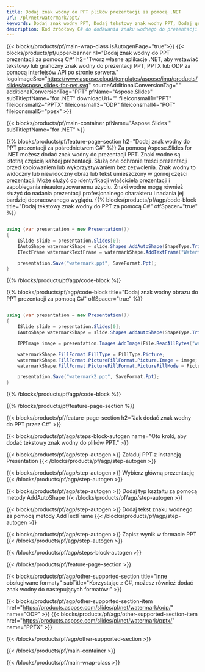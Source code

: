 ```yaml
---
title: Dodaj znak wodny do PPT plików prezentacji za pomocą .NET
url: /pl/net/watermark/ppt/
keywords: Dodaj znak wodny PPT, Dodaj tekstowy znak wodny PPT, Dodaj graficzny znak wodny PPT
description: Kod źródłowy C# do dodawania znaku wodnego do prezentacji PPT.
---
```


{{< blocks/products/pf/main-wrap-class isAutogenPage="true">}}
{{< blocks/products/pf/upper-banner h1="Dodaj znak wodny do PPT prezentacji za pomocą C#" h2="Twórz własne aplikacje .NET, aby wstawiać tekstowy lub graficzny znak wodny do prezentacji PPT, PPTX lub ODP za pomocą interfejsów API po stronie serwera." logoImageSrc="https://www.aspose.cloud/templates/aspose/img/products/slides/aspose_slides-for-net.svg" sourceAdditionalConversionTag="" additionalConversionTag="PPT" pfName="Aspose.Slides" subTitlepfName="for .NET" downloadUrl="" fileiconsmall1="PPT" fileiconsmall2="PPTX" fileiconsmall3="ODP" fileiconsmall4="POT" fileiconsmall5="ppsx" >}}

{{< blocks/products/pf/main-container pfName="Aspose.Slides " subTitlepfName="for .NET" >}}

{{% blocks/products/pf/feature-page-section  h2="Dodaj znak wodny do PPT prezentacji za pośrednictwem C#" %}}
Za pomocą Aspose.Slides for .NET możesz dodać znak wodny do prezentacji PPT. Znaki wodne są istotną częścią każdej prezentacji. Służą one ochronie treści prezentacji przed kopiowaniem lub wykorzystywaniem bez zezwolenia. Znak wodny to widoczny lub niewidoczny obraz lub tekst umieszczony w górnej części prezentacji. Może służyć do identyfikacji właściciela prezentacji i zapobiegania nieautoryzowanemu użyciu. Znaki wodne mogą również służyć do nadania prezentacji profesjonalnego charakteru i nadania jej bardziej dopracowanego wyglądu. 
{{% blocks/products/pf/agp/code-block title="Dodaj tekstowy znak wodny do PPT za pomocą C#" offSpacer="true" %}}

```cs

using (var presentation = new Presentation())
{
    ISlide slide = presentation.Slides[0];
    IAutoShape watermarkShape = slide.Shapes.AddAutoShape(ShapeType.Triangle, 0, 0, 0, 0);
    ITextFrame watermarkTextFrame = watermarkShape.AddTextFrame("Watermark");

    presentation.Save("watermark.ppt", SaveFormat.Ppt);
}
```

{{% /blocks/products/pf/agp/code-block %}}

{{% blocks/products/pf/agp/code-block title="Dodaj znak wodny obrazu do PPT prezentacji za pomocą C#" offSpacer="true" %}}

```cs

using (var presentation = new Presentation())
{
    ISlide slide = presentation.Slides[0];
    IAutoShape watermarkShape = slide.Shapes.AddAutoShape(ShapeType.Triangle, 0, 0, 0, 0);

    IPPImage image = presentation.Images.AddImage(File.ReadAllBytes("watermark.png"));

    watermarkShape.FillFormat.FillType = FillType.Picture;
    watermarkShape.FillFormat.PictureFillFormat.Picture.Image = image;
    watermarkShape.FillFormat.PictureFillFormat.PictureFillMode = PictureFillMode.Stretch;

    presentation.Save("watermark2.ppt", SaveFormat.Ppt);
}
```

{{% /blocks/products/pf/agp/code-block %}}

{{% /blocks/products/pf/feature-page-section %}}

{{< blocks/products/pf/feature-page-section  h2="Jak dodać znak wodny do PPT przez C#" >}}

{{< blocks/products/pf/agp/steps-block-autogen name="Oto kroki, aby dodać tekstowy znak wodny do plików PPT." >}}

{{< blocks/products/pf/agp/step-autogen >}}
Załaduj PPT z instancją Presentation
{{< /blocks/products/pf/agp/step-autogen >}}

{{< blocks/products/pf/agp/step-autogen >}}
Wybierz główną prezentację
{{< /blocks/products/pf/agp/step-autogen >}}

{{< blocks/products/pf/agp/step-autogen >}}
Dodaj typ kształtu za pomocą metody AddAutoShape
{{< /blocks/products/pf/agp/step-autogen >}}

{{< blocks/products/pf/agp/step-autogen >}}
Dodaj tekst znaku wodnego za pomocą metody AddTextFrame
{{< /blocks/products/pf/agp/step-autogen >}}

{{< blocks/products/pf/agp/step-autogen >}}
Zapisz wynik w formacie PPT
{{< /blocks/products/pf/agp/step-autogen >}}

{{< /blocks/products/pf/agp/steps-block-autogen >}}

{{< /blocks/products/pf/feature-page-section >}}

{{< blocks/products/pf/agp/other-supported-section title="Inne obsługiwane formaty" subTitle="Korzystając z C#, możesz również dodać znak wodny do następujących formatów:" >}}

{{< blocks/products/pf/agp/other-supported-section-item href="https://products.aspose.com/slides/pl/net/watermark/odp/" name="ODP" >}}
{{< blocks/products/pf/agp/other-supported-section-item href="https://products.aspose.com/slides/pl/net/watermark/pptx/" name="PPTX" >}}


{{< /blocks/products/pf/agp/other-supported-section >}}

{{< /blocks/products/pf/main-container >}}
    
{{< /blocks/products/pf/main-wrap-class >}}
